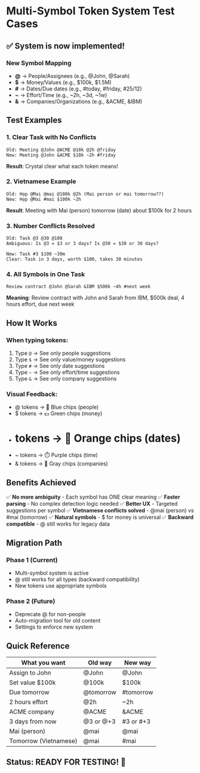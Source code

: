 # Multi-Symbol Token System Test Cases

## ✅ System is now implemented!

### New Symbol Mapping
- **@** → People/Assignees (e.g., @John, @Sarah)
- **$** → Money/Values (e.g., $100k, $1.5M)
- **#** → Dates/Due dates (e.g., #today, #friday, #25/12)
- **~** → Effort/Time (e.g., ~2h, ~3d, ~1w)
- **&** → Companies/Organizations (e.g., &ACME, &IBM)

## Test Examples

### 1. Clear Task with No Conflicts
```
Old: Meeting @John @ACME @10k @2h @friday
New: Meeting @John &ACME $10k ~2h #friday
```
**Result**: Crystal clear what each token means!

### 2. Vietnamese Example
```
Old: Họp @Mai @mai @100k @2h (Mai person or mai tomorrow??)
New: Họp @Mai #mai $100k ~2h
```
**Result**: Meeting with Mai (person) tomorrow (date) about $100k for 2 hours

### 3. Number Conflicts Resolved
```
Old: Task @3 @30 @100
Ambiguous: Is @3 = $3 or 3 days? Is @30 = $30 or 30 days?

New: Task #3 $100 ~30m
Clear: Task in 3 days, worth $100, takes 30 minutes
```

### 4. All Symbols in One Task
```
Review contract @John @Sarah &IBM $500k ~4h #next week
```
**Meaning**: Review contract with John and Sarah from IBM, $500k deal, 4 hours effort, due next week

## How It Works

### When typing tokens:
1. Type `@` → See only people suggestions
2. Type `$` → See only value/money suggestions  
3. Type `#` → See only date suggestions
4. Type `~` → See only effort/time suggestions
5. Type `&` → See only company suggestions

### Visual Feedback:
- @ tokens → 👤 Blue chips (people)
- $ tokens → 💵 Green chips (money)
- # tokens → 📅 Orange chips (dates)
- ~ tokens → ⏱️ Purple chips (time)
- & tokens → 🏢 Gray chips (companies)

## Benefits Achieved

✅ **No more ambiguity** - Each symbol has ONE clear meaning
✅ **Faster parsing** - No complex detection logic needed
✅ **Better UX** - Targeted suggestions per symbol
✅ **Vietnamese conflicts solved** - @mai (person) vs #mai (tomorrow)
✅ **Natural symbols** - $ for money is universal
✅ **Backward compatible** - @ still works for legacy data

## Migration Path

### Phase 1 (Current)
- Multi-symbol system is active
- @ still works for all types (backward compatibility)
- New tokens use appropriate symbols

### Phase 2 (Future)
- Deprecate @ for non-people
- Auto-migration tool for old content
- Settings to enforce new system

## Quick Reference

| What you want | Old way | New way |
|--------------|---------|---------|
| Assign to John | @John | @John |
| Set value $100k | @100k | $100k |
| Due tomorrow | @tomorrow | #tomorrow |
| 2 hours effort | @2h | ~2h |
| ACME company | @ACME | &ACME |
| 3 days from now | @3 or @+3 | #3 or #+3 |
| Mai (person) | @mai | @mai |
| Tomorrow (Vietnamese) | @mai | #mai |

## Status: READY FOR TESTING! 🎉